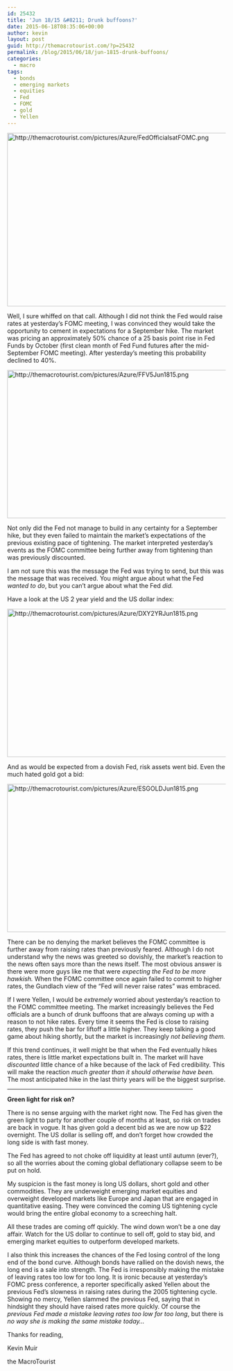 ```yaml
---
id: 25432
title: 'Jun 18/15 &#8211; Drunk buffoons?'
date: 2015-06-18T08:35:06+00:00
author: kevin
layout: post
guid: http://themacrotourist.com/?p=25432
permalink: /blog/2015/06/18/jun-1815-drunk-buffoons/
categories:
  - macro
tags:
  - bonds
  - emerging markets
  - equities
  - Fed
  - FOMC
  - gold
  - Yellen
---
```


  <img src="http://themacrotourist.com/pictures/Azure/FedOfficialsatFOMC.png" style="margin:30px atuo;display:block;" alt="http://themacrotourist.com/pictures/Azure/FedOfficialsatFOMC.png" width="600" height="400">

Well, I sure whiffed on that call. Although I did not think the Fed would raise rates at yesterday&#8217;s FOMC meeting, I was convinced they would take the opportunity to cement in expectations for a September hike. The market was pricing an approximately 50% chance of a 25 basis point rise in Fed Funds by October (first clean month of Fed Fund futures after the mid-September FOMC meeting). After yesterday&#8217;s meeting this probability declined to 40%.


  <img src="http://themacrotourist.com/pictures/Azure/FFV5Jun1815.png" style="margin:30px atuo;display:block;" alt="http://themacrotourist.com/pictures/Azure/FFV5Jun1815.png" width="600" height="342">

Not only did the Fed not manage to build in any certainty for a September hike, but they even failed to maintain the market&#8217;s expectations of the previous existing pace of tightening. The market interpreted yesterday&#8217;s events as the FOMC committee being further away from tightening than was previously discounted. 

I am not sure this was the message the Fed was trying to send, but this was the message that was received. You might argue about what the Fed _wanted to do_, but you can&#8217;t argue about what the Fed _did._ 

Have a look at the US 2 year yield and the US dollar index:


  <img src="http://themacrotourist.com/pictures/Azure/DXY2YRJun1815.png" style="margin:30px atuo;display:block;" alt="http://themacrotourist.com/pictures/Azure/DXY2YRJun1815.png" width="600" height="342">

And as would be expected from a dovish Fed, risk assets went bid. Even the much hated gold got a bid:


  <img src="http://themacrotourist.com/pictures/Azure/ESGOLDJun1815.png" style="margin:30px atuo;display:block;" alt="http://themacrotourist.com/pictures/Azure/ESGOLDJun1815.png" width="600" height="342">

There can be no denying the market believes the FOMC committee is further away from raising rates than previously feared. Although I do not understand why the news was greeted so dovishly, the market&#8217;s reaction to the news often says more than the news itself. The most obvious answer is there were more guys like me that were _expecting the Fed to be more hawkish._ When the FOMC committee once again failed to commit to higher rates, the Gundlach view of the &#8220;Fed will never raise rates&#8221; was embraced.

If I were Yellen, I would be _extremely_ worried about yesterday&#8217;s reaction to the FOMC committee meeting. The market increasingly believes the Fed officials are a bunch of drunk buffoons that are always coming up with a reason to not hike rates. Every time it seems the Fed is close to raising rates, they push the bar for liftoff a little higher. They keep talking a good game about hiking shortly, but the market is increasingly _not believing them._ 

If this trend continues, it well might be that when the Fed eventually hikes rates, there is little market expectations built in. The market will have _discounted_ little chance of a hike because of the lack of Fed credibility. This will make the reaction _much greater than it should otherwise have been._ The most anticipated hike in the last thirty years will be the biggest surprise. 

<hr size="3" width="85%" />

**Green light for risk on?**

There is no sense arguing with the market right now. The Fed has given the green light to party for another couple of months at least, so risk on trades are back in vogue. It has given gold a decent bid as we are now up $22 overnight. The US dollar is selling off, and don&#8217;t forget how crowded the long side is with fast money. 

The Fed has agreed to not choke off liquidity at least until autumn (ever?), so all the worries about the coming global deflationary collapse seem to be put on hold. 

My suspicion is the fast money is long US dollars, short gold and other commodities. They are underweight emerging market equities and overweight developed markets like Europe and Japan that are engaged in quantitative easing. They were convinced the coming US tightening cycle would bring the entire global economy to a screeching halt.

All these trades are coming off quickly. The wind down won&#8217;t be a one day affair. Watch for the US dollar to continue to sell off, gold to stay bid, and emerging market equities to outperform developed markets. 

I also think this increases the chances of the Fed losing control of the long end of the bond curve. Although bonds have rallied on the dovish news, the long end is a sale into strength. The Fed is irresponsibly making the mistake of leaving rates too low for too long. It is ironic because at yesterday&#8217;s FOMC press conference, a reporter specifically asked Yellen about the previous Fed&#8217;s slowness in raising rates during the 2005 tightening cycle. Showing no mercy, Yellen slammed the previous Fed, saying that in hindsight they should have raised rates more quickly. Of course the _previous Fed made a mistake leaving rates too low for too long_, but there is _no way she is making the same mistake today&#8230;_ 

Thanks for reading,
  
Kevin Muir
  
the MacroTourist